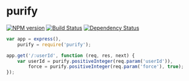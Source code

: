 purify
======

[![NPM version](https://badge.fury.io/js/purify.png)](http://badge.fury.io/js/purify)
[![Build Status](https://travis-ci.org/One-com/purify.png?branch=master)](https://travis-ci.org/One-com/purify)
[![Dependency Status](https://david-dm.org/One-com/purify.png)](https://david-dm.org/One-com/purify)

```javascript
var app = express(),
    purify = require('purify');

app.get('/:userId', function (req, res, next) {
    var userId = purify.positiveInteger(req.param('userId')),
        force = purify.positiveInteger(req.param('force'), true);
});
```
